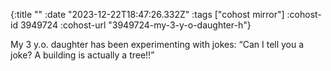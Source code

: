 {:title ""
 :date "2023-12-22T18:47:26.332Z"
 :tags ["cohost mirror"]
 :cohost-id 3949724
 :cohost-url "3949724-my-3-y-o-daughter-h"}

My 3 y.o. daughter has been experimenting with jokes: “Can I tell you a joke? A building is actually a tree!!”
